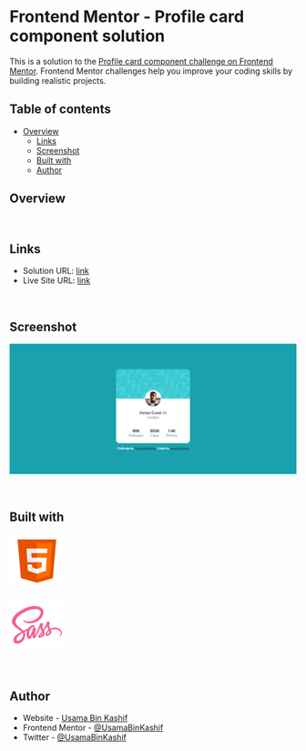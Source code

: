 # Frontend Mentor - Profile card component solution

This is a solution to the [Profile card component challenge on Frontend Mentor](https://www.frontendmentor.io/challenges/profile-card-component-cfArpWshJ). Frontend Mentor challenges help you improve your coding skills by building realistic projects.

## Table of contents

- [Overview](#overview)
  - [Links](#links)
  - [Screenshot](#screenshot)
  - [Built with](#built-with)
  - [Author](#author)

## Overview

<br>

## Links

- Solution URL: [link](https://github.com/UsamaBinKashif/profile_card-component)
- Live Site URL: [link](https://usamabinkashif.github.io/profile_card-component/)

<br>

## Screenshot

![Screenshot](images/screenshot.PNG)

<br>

## Built with

 <p><img src="images/icons8-html-5.svg"></p>
 <p><img src="images/icons8-sass.svg"></p>

<br>

## Author

- Website - [Usama Bin Kashif](https://github.com/UsamaBinKashif)
- Frontend Mentor - [@UsamaBinKashif](https://www.frontendmentor.io/profile/UsamaBinKashif)
- Twitter - [@UsamaBinKashif](https://twitter.com/UsamaBinKashif)
